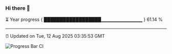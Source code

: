 ### Hi there 👋

⏳ Year progress { ██████████████████▁▁▁▁▁▁▁▁▁▁▁▁ } 61.14 %

---

⏰ Updated on Tue, 12 Aug 2025 03:35:53 GMT

![Progress Bar CI](https://github.com/IshwaranRudhara/GIT-ACTION/workflows/Progress%20Bar%20CI/badge.svg)
